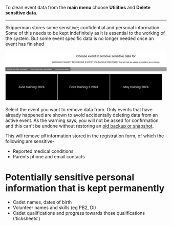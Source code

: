 To clean event data from the **main menu** choose **Utilities** and **Delete sensitive data**. 
___

Skipperman stores some sensitive; confidential and personal information. Some of this needs to be kept indefinitely as it is essential to the working of the system. But some event specific data is no longer needed once an event has finished

![clean_data.png](/static/clean_data.png)

Select the event you want to remove data from. Only events that have already happened are shown to avoid accidentally deleting data from an active event. As the warning says, you will not be asked for confirmation and this can't be undone without restoring an [old backup or snapshot](data_backup_help.md).

This will remove *all* information stored in the registration form, of which the following are sensitive-

- Reported medical conditions
- Parents phone and email contacts


#  Potentially sensitive personal information that is kept permanently

- Cadet names, dates of birth
- Volunteer names and skills (eg PB2, DI)
- Cadet qualifications and progress towards those qualifications (‘ticksheets’)



